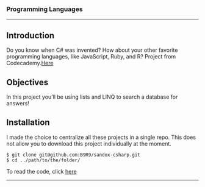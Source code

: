 ### Programming Languages

***
## Introduction  
Do you know when C# was invented? How about your other favorite programming languages, like JavaScript, Ruby, and R?
Project from Codecademy.[Here](https://www.codecademy.com/courses/learn-c-sharp/projects/csharp-programming-languages)

## Objectives
In this project you’ll be using lists and LINQ to search a database for answers!

## Installation  
I made the choice to centralize all these projects in a single repo. 
This does not allow you to download this project individually at the moment.
```
$ git clone git@github.com:B9R9/sandox-csharp.git
$ cd ../path/to/the/folder/
```
To read the code, click [here](https://github.com/B9R9/sandox-csharp/blob/main/Programming%20Languages/Program.cs)
***
